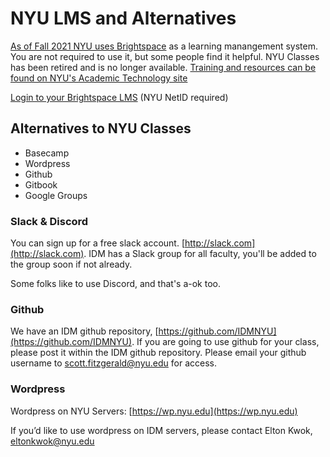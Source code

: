 # NYU LMS and Alternatives
[As of Fall 2021 NYU uses Brightspace](https://www.nyu.edu/life/information-technology/instructional-technology-support/instructional-technology-tools-and-services/nyu-lms-brightspace.html) as a learning manangement system. You are not required to use it, but some people find it helpful. NYU Classes has been retired and is no longer available. [Training and resources can be found on NYU's Academic Technology site](https://www.nyu.edu/life/information-technology/instructional-technology-support/instructional-technology-tools-and-services/nyu-lms-brightspace/faculty-training-lms-brightspace.html#start)

[Login to your Brightspace LMS](https://brightspace.nyu.edu/) (NYU NetID required)

## Alternatives to NYU Classes

* Basecamp
* Wordpress
* Github
* Gitbook
* Google Groups

### Slack & Discord

You can sign up for a free slack account. [http://slack.com](http://slack.com). 
IDM has a Slack group for all faculty, you'll be added to the group soon if not already. 

Some folks like to use Discord, and that's a-ok too.

### Github

We have an IDM github repository, [https://github.com/IDMNYU](https://github.com/IDMNYU). If you are going to use github for your class, please post it within the IDM github repository. Please email your github username to scott.fitzgerald@nyu.edu for access.

### Wordpress

Wordpress on NYU Servers: [https://wp.nyu.edu](https://wp.nyu.edu)

If you’d like to use wordpress on IDM servers, please contact Elton Kwok, eltonkwok@nyu.edu
